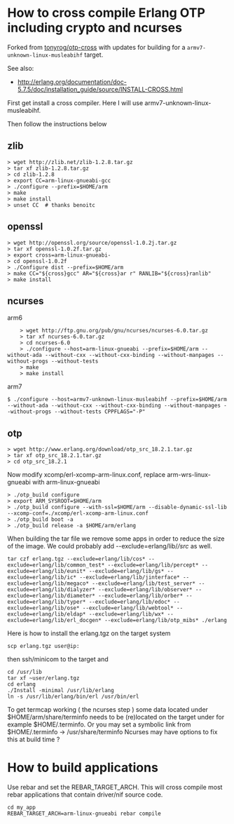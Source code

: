 # How to cross compile Erlang OTP including crypto and ncurses

Forked from [tonyrog/otp-cross](https://github.com/tonyrog/otp-cross) with updates for
building for a `armv7-unknown-linux-musleabihf` target.

See also:
- <http://erlang.org/documentation/doc-5.7.5/doc/installation_guide/source/INSTALL-CROSS.html>

First get install a cross compiler. Here I will use armv7-unknown-linux-musleabihf.

Then follow the instructions below

## zlib
    > wget http://zlib.net/zlib-1.2.8.tar.gz
    > tar xf zlib-1.2.8.tar.gz
    > cd zlib-1.2.8
    > export CC=arm-linux-gnueabi-gcc
    > ./configure --prefix=$HOME/arm
    > make
    > make install
    > unset CC  # thanks benoitc

## openssl
    > wget http://openssl.org/source/openssl-1.0.2j.tar.gz
    > tar xf openssl-1.0.2f.tar.gz
    > export cross=arm-linux-gnueabi-
    > cd openssl-1.0.2f
    > ./Configure dist --prefix=$HOME/arm
    > make CC="${cross}gcc" AR="${cross}ar r" RANLIB="${cross}ranlib"
    > make install

## ncurses

arm6
```
    > wget http://ftp.gnu.org/pub/gnu/ncurses/ncurses-6.0.tar.gz
    > tar xf ncurses-6.0.tar.gz
    > cd ncurses-6.0
    > ./configure --host=arm-linux-gnueabi --prefix=$HOME/arm --without-ada --without-cxx --without-cxx-binding --without-manpages --without-progs --without-tests
    > make
    > make install
```

arm7
```
$ ./configure --host=armv7-unknown-linux-musleabihf --prefix=$HOME/arm --without-ada --without-cxx --without-cxx-binding --without-manpages --without-progs --without-tests CPPFLAGS="-P"
```

## otp
    > wget http://www.erlang.org/download/otp_src_18.2.1.tar.gz
    > tar xf otp_src_18.2.1.tar.gz
    > cd otp_src_18.2.1

Now modify xcomp/erl-xcomp-arm-linux.conf, replace arm-wrs-linux-gnueabi with arm-linux-gnueabi

    > ./otp_build configure 
    > export ARM_SYSROOT=$HOME/arm
    > ./otp_build configure --with-ssl=$HOME/arm --disable-dynamic-ssl-lib --xcomp-conf=./xcomp/erl-xcomp-arm-linux.conf
    > ./otp_build boot -a
    > ./otp_build release -a $HOME/arm/erlang

When building the tar file we remove some apps in order to reduce
the size of the image. We could probably add --exclude=erlang/lib/*/src*
as well.

    tar czf erlang.tgz --exclude=erlang/lib/cos* --exclude=erlang/lib/common_test* --exclude=erlang/lib/percept* --exclude=erlang/lib/eunit* --exclude=erlang/lib/gs* --exclude=erlang/lib/ic* --exclude=erlang/lib/jinterface* --exclude=erlang/lib/megaco* --exclude=erlang/lib/test_server* --exclude=erlang/lib/dialyzer* --exclude=erlang/lib/observer* --exclude=erlang/lib/diameter* --exclude=erlang/lib/orber* --exclude=erlang/lib/typer* --exclude=erlang/lib/edoc* --exclude=erlang/lib/ose* --exclude=erlang/lib/webtool* --exclude=erlang/lib/eldap* --exclude=erlang/lib/wx* --exclude=erlang/lib/erl_docgen* --exclude=erlang/lib/otp_mibs* ./erlang

Here is how to install the erlang.tgz on the target system

    scp erlang.tgz user@ip:

then ssh/minicom to the target and

    cd /usr/lib
    tar xf ~user/erlang.tgz
    cd erlang
    ./Install -minimal /usr/lib/erlang
    ln -s /usr/lib/erlang/bin/erl /usr/bin/erl

To get termcap working ( the ncurses step ) some data located under
$HOME/arm/share/terminfo needs to be (re)located on the target under
for example $HOME/.terminfo. Or you may set a symbolic link from
$HOME/.terminfo  -> /usr/share/terminfo 
Ncurses may have options to fix this at build time ?

# How to build applications

Use rebar and set the REBAR_TARGET_ARCH. This will cross compile
most rebar applications that contain driver/nif source code.

    cd my_app
    REBAR_TARGET_ARCH=arm-linux-gnueabi rebar compile
